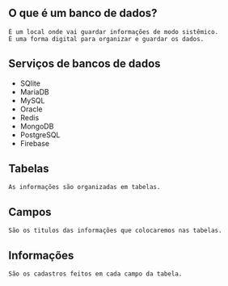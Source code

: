 ## O que é um banco de dados?
    É um local onde vai guardar informações de modo sistêmico.
    É uma forma digital para organizar e guardar os dados.

## Serviços de bancos de dados
- SQlite
- MariaDB
- MySQL
- Oracle
- Redis
- MongoDB
- PostgreSQL
- Firebase

## Tabelas
    As informações são organizadas em tabelas.

## Campos
    São os titulos das informações que colocaremos nas tabelas.

## Informações
    São os cadastros feitos em cada campo da tabela.